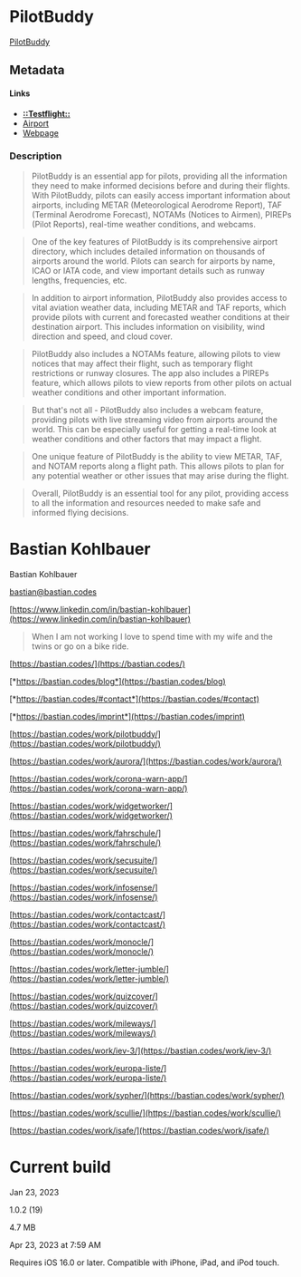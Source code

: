 # PilotBuddy

[PilotBuddy](https://app.airport.community/app/recJVsFVisuk9xeBU)

## Metadata

#### Links

- [**::Testflight::**](https://testflight.apple.com/join/MplhOOTh)
- [Airport](https://app.airport.community/app/recJVsFVisuk9xeBU)
- [Webpage](https://bastian.codes/work/pilotbuddy/)

### Description

> PilotBuddy is an essential app for pilots, providing all the information they need to make informed decisions before and during their flights. With PilotBuddy, pilots can easily access important information about airports, including METAR (Meteorological Aerodrome Report), TAF (Terminal Aerodrome Forecast), NOTAMs (Notices to Airmen), PIREPs (Pilot Reports), real-time weather conditions, and webcams.

> One of the key features of PilotBuddy is its comprehensive airport directory, which includes detailed information on thousands of airports around the world. Pilots can search for airports by name, ICAO or IATA code, and view important details such as runway lengths, frequencies, etc.

> In addition to airport information, PilotBuddy also provides access to vital aviation weather data, including METAR and TAF reports, which provide pilots with current and forecasted weather conditions at their destination airport. This includes information on visibility, wind direction and speed, and cloud cover.

> PilotBuddy also includes a NOTAMs feature, allowing pilots to view notices that may affect their flight, such as temporary flight restrictions or runway closures. The app also includes a PIREPs feature, which allows pilots to view reports from other pilots on actual weather conditions and other important information.

> But that's not all - PilotBuddy also includes a webcam feature, providing pilots with live streaming video from airports around the world. This can be especially useful for getting a real-time look at weather conditions and other factors that may impact a flight.

> One unique feature of PilotBuddy is the ability to view METAR, TAF, and NOTAM reports along a flight path. This allows pilots to plan for any potential weather or other issues that may arise during the flight.

> Overall, PilotBuddy is an essential tool for any pilot, providing access to all the information and resources needed to make safe and informed flying decisions.

# Bastian Kohlbauer

Bastian Kohlbauer

[bastian@bastian.codes](mailto:bastian@bastian.codes)

[https://www.linkedin.com/in/bastian-kohlbauer](https://www.linkedin.com/in/bastian-kohlbauer)

> When I am not working I love to spend time with my wife and the twins or go on a bike ride.

[https://bastian.codes/](https://bastian.codes/)

[*https://bastian.codes/blog*](https://bastian.codes/blog)

[*https://bastian.codes/#contact*](https://bastian.codes/#contact)

[*https://bastian.codes/imprint*](https://bastian.codes/imprint)

[https://bastian.codes/work/pilotbuddy/](https://bastian.codes/work/pilotbuddy/)

[https://bastian.codes/work/aurora/](https://bastian.codes/work/aurora/)

[https://bastian.codes/work/corona-warn-app/](https://bastian.codes/work/corona-warn-app/)

[https://bastian.codes/work/widgetworker/](https://bastian.codes/work/widgetworker/)

[https://bastian.codes/work/fahrschule/](https://bastian.codes/work/fahrschule/)

[https://bastian.codes/work/secusuite/](https://bastian.codes/work/secusuite/)

[https://bastian.codes/work/infosense/](https://bastian.codes/work/infosense/)

[https://bastian.codes/work/contactcast/](https://bastian.codes/work/contactcast/)

[https://bastian.codes/work/monocle/](https://bastian.codes/work/monocle/)

[https://bastian.codes/work/letter-jumble/](https://bastian.codes/work/letter-jumble/)

[https://bastian.codes/work/quizcover/](https://bastian.codes/work/quizcover/)

[https://bastian.codes/work/mileways/](https://bastian.codes/work/mileways/)

[https://bastian.codes/work/iev-3/](https://bastian.codes/work/iev-3/)

[https://bastian.codes/work/europa-liste/](https://bastian.codes/work/europa-liste/)

[https://bastian.codes/work/sypher/](https://bastian.codes/work/sypher/)

[https://bastian.codes/work/scullie/](https://bastian.codes/work/scullie/)

[https://bastian.codes/work/isafe/](https://bastian.codes/work/isafe/)

# Current build

Jan 23, 2023

1.0.2 (19)

4.7 MB

Apr 23, 2023 at 7:59 AM

Requires iOS 16.0 or later. Compatible with iPhone, iPad, and iPod touch.

